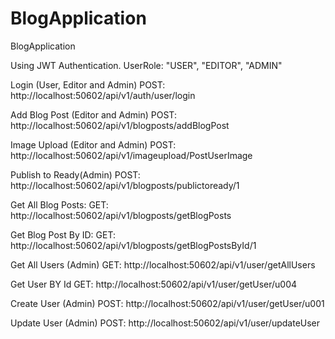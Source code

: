 # BlogApplication
BlogApplication

Using JWT Authentication. 
UserRole: "USER", "EDITOR", "ADMIN"

Login (User, Editor and Admin)
POST: http://localhost:50602/api/v1/auth/user/login

Add Blog Post (Editor and Admin)
POST: http://localhost:50602/api/v1/blogposts/addBlogPost

Image Upload (Editor and Admin)
POST: http://localhost:50602/api/v1/imageupload/PostUserImage

Publish to Ready(Admin)
POST: http://localhost:50602/api/v1/blogposts/publictoready/1

Get All Blog Posts:
GET: http://localhost:50602/api/v1/blogposts/getBlogPosts

Get Blog Post By ID:
GET: http://localhost:50602/api/v1/blogposts/getBlogPostsById/1

Get All Users (Admin)
GET: http://localhost:50602/api/v1/user/getAllUsers

Get User BY Id
GET: http://localhost:50602/api/v1/user/getUser/u004

Create User (Admin)
POST: http://localhost:50602/api/v1/user/getUser/u001

Update User (Admin)
POST: http://localhost:50602/api/v1/user/updateUser
